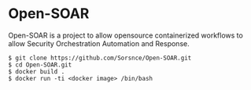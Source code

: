 # Open-SOAR
Open-SOAR is a project to allow opensource containerized workflows to allow Security Orchestration Automation and Response. 

```
$ git clone https://github.com/Sorsnce/Open-SOAR.git
$ cd Open-SOAR.git
$ docker build .
$ docker run -ti <docker image> /bin/bash
```
